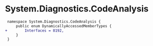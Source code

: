 # System.Diagnostics.CodeAnalysis

``` diff
 namespace System.Diagnostics.CodeAnalysis {
     public enum DynamicallyAccessedMemberTypes {
+        Interfaces = 8192,
     }
 }
```

